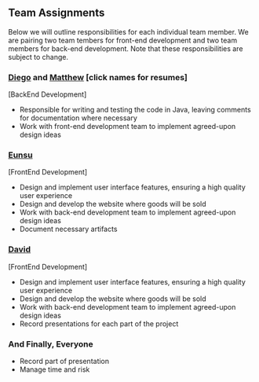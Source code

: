 ## Team Assignments
Below we will outline responsibilities for each individual team member. We are pairing two team tembers for front-end development and two team members for back-end development. 
Note that these responsibilities are subject to change. 

### __[Diego](https://github.com/DiegoFraR/swe3313Project/blob/main/Project%20Plan/Team%20Resumes%20/Diego's%20Resume.md)__ and __[Matthew](https://github.com/DiegoFraR/swe3313Project/blob/main/Project%20Plan/Team%20Resumes%20/Matthew's%20Resume.md)__ [click names for resumes]
[BackEnd Development]
* Responsible for writing and testing the code in Java, leaving comments for documentation where necessary  
* Work with front-end development team to implement agreed-upon design ideas

### __[Eunsu](https://github.com/DiegoFraR/swe3313Project/blob/main/Project%20Plan/Team%20Resumes%20/Eunsu's%20Resume.md)__
[FrontEnd Development] 
* Design and implement user interface features, ensuring a high quality user experience
* Design and develop the website where goods will be sold
* Work with back-end development team to implement agreed-upon design ideas
* Document necessary artifacts

### __[David](https://github.com/DiegoFraR/swe3313Project/blob/main/Project%20Plan/Team%20Resumes%20/David's%20Resume.md)__
[FrontEnd Development] 
* Design and implement user interface features, ensuring a high quality user experience
* Design and develop the website where goods will be sold
* Work with back-end development team to implement agreed-upon design ideas
* Record presentations for each part of the project

### And Finally, Everyone
* Record part of presentation
* Manage time and risk
